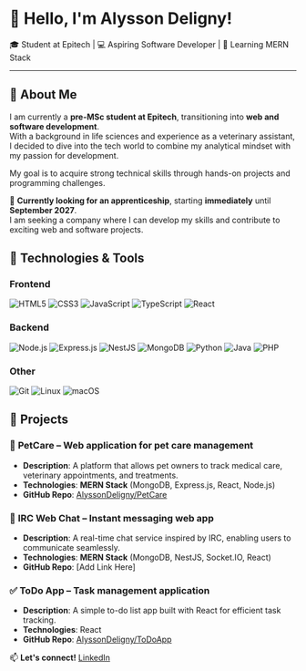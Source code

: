 # 👋 Hello, I'm Alysson Deligny!

🎓 Student at Epitech | 💻 Aspiring Software Developer | 🚀 Learning MERN Stack

---

## 🧐 About Me  
I am currently a **pre-MSc student at Epitech**, transitioning into **web and software development**.  
With a background in life sciences and experience as a veterinary assistant, I decided to dive into the tech world to combine my analytical mindset with my passion for development.  

My goal is to acquire strong technical skills through hands-on projects and programming challenges.  

🎯 **Currently looking for an apprenticeship**, starting **immediately** until **September 2027**.  
I am seeking a company where I can develop my skills and contribute to exciting web and software projects.  

## 🔧 Technologies & Tools

### Frontend  
![HTML5](https://img.shields.io/badge/HTML5-E34F26?style=for-the-badge&logo=html5&logoColor=white)  ![CSS3](https://img.shields.io/badge/CSS3-1572B6?style=for-the-badge&logo=css3&logoColor=white)  ![JavaScript](https://img.shields.io/badge/JavaScript-F7DF1E?style=for-the-badge&logo=javascript&logoColor=black)  ![TypeScript](https://img.shields.io/badge/TypeScript-3178C6?style=for-the-badge&logo=typescript&logoColor=white)  ![React](https://img.shields.io/badge/React-20232A?style=for-the-badge&logo=react&logoColor=61DAFB)  

### Backend  
![Node.js](https://img.shields.io/badge/Node.js-43853D?style=for-the-badge&logo=node.js&logoColor=white)  ![Express.js](https://img.shields.io/badge/Express.js-000000?style=for-the-badge&logo=express&logoColor=white)  ![NestJS](https://img.shields.io/badge/NestJS-E0234E?style=for-the-badge&logo=nestjs&logoColor=white)  ![MongoDB](https://img.shields.io/badge/MongoDB-47A248?style=for-the-badge&logo=mongodb&logoColor=white)  ![Python](https://img.shields.io/badge/Python-3776AB?style=for-the-badge&logo=python&logoColor=white)  ![Java](https://img.shields.io/badge/Java-007396?style=for-the-badge&logo=java&logoColor=white)  ![PHP](https://img.shields.io/badge/PHP-777BB4?style=for-the-badge&logo=php&logoColor=white)  

### Other  
![Git](https://img.shields.io/badge/Git-F05032?style=for-the-badge&logo=git&logoColor=white)  ![Linux](https://img.shields.io/badge/Linux-FCC624?style=for-the-badge&logo=linux&logoColor=black)  ![macOS](https://img.shields.io/badge/macOS-000000?style=for-the-badge&logo=apple&logoColor=white)  



## 📁 Projects
### 🐶 **PetCare** – Web application for pet care management  
- **Description**: A platform that allows pet owners to track medical care, veterinary appointments, and treatments.  
- **Technologies**: **MERN Stack** (MongoDB, Express.js, React, Node.js)  
- **GitHub Repo**: [AlyssonDeligny/PetCare](https://github.com/AlyssonDeligny/PetCare)

### 💬 **IRC Web Chat** – Instant messaging web app  
- **Description**: A real-time chat service inspired by IRC, enabling users to communicate seamlessly.  
- **Technologies**: **MERN Stack** (MongoDB, NestJS, Socket.IO, React)  
- **GitHub Repo**: [Add Link Here]  

### ✅ **ToDo App** – Task management application  
- **Description**: A simple to-do list app built with React for efficient task tracking.  
- **Technologies**: React  
- **GitHub Repo**: [AlyssonDeligny/ToDoApp](https://github.com/AlyssonDeligny/ToDoApp)  

📫 **Let's connect!** [LinkedIn](https://www.linkedin.com/in/alysson-deligny)

